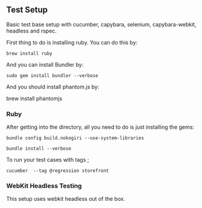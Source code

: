 ## Test Setup

Basic test base setup with cucumber, capybara, selenium, capybara-webkit, headless and rspec.

First thing to do is installing ruby. You can do this by:

    brew install ruby

And you can install Bundler by:

    sudo gem install bundler --verbose

And you should install phantom.js by:

   brew install phantomjs

### Ruby

After getting into the directory, all you need to do is just installing the gems:

    bundle config build.nokogiri --use-system-libraries

    bundle install --verbose

To run your test cases with tags ;

    cucumber  --tag @regression storefront

### WebKit Headless Testing

This setup uses webkit headless out of the box.